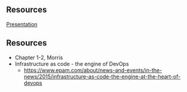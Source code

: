 ## Resources

[Presentation](https://gitcdn.link/repo/2dv514/syllabus/master/lectures/01_course_definitions/index.html)

## Resources
* Chapter 1-2, Morris
* Infrastructure as code - the engine of DevOps
  * https://www.epam.com/about/news-and-events/in-the-news/2015/infrastructure-as-code-the-engine-at-the-heart-of-devops
